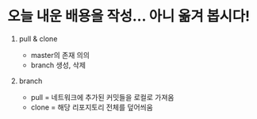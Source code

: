 # 오늘 내운 배용을 작성... 아니 옮겨 봅시다!

1. pull & clone
   - master의 존재 의의
   - branch 생성, 삭제

2. branch
   - pull = 네트워크에 추가된 커밋들을 로컬로 가져옴
   - clone = 해당 리포지토리 전체를 덮어씌움